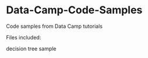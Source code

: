 # Data-Camp-Code-Samples
Code samples from Data Camp tutorials

Files included:

decision tree sample
